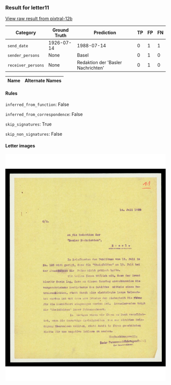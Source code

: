 ### Result for letter11
[View raw result from pixtral-12b](https://github.com/RISE-UNIBAS/humanities_data_benchmark/blob/main/results/2025-10-01/T0183/request_T0183_letter11.json)


| Category          | Ground Truth | Prediction | TP | FP | FN |
|------------------|--------------|------------|----|----|----|
| `send_date`        | 1926-07-14 | 1988-07-14 | 0 | 1 | 1 |
| `sender_persons`  | None | Basel | 0 | 1 | 0 |
| `receiver_persons` | None | Redaktion der 'Basler Nachrichten' | 0 | 1 | 0 |

| Name | Alternate Names |
| --- | --- |

#### Rules
`inferred_from_function`: False

`inferred_from_correspondence`: False

`skip_signatures`: True

`skip_non_signatures`: False

#### Letter images

<img src="https://github.com/RISE-UNIBAS/humanities_data_benchmark/blob/main/benchmarks/metadata_extraction/images/letter11_p1.jpg?raw=true" alt="letter11_p1.jpg" width="800px">


